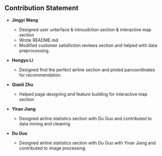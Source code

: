 ## Contribution Statement 
+ **Jingyi Wang**   

	+ Designed user unterface & introudction section & interactive map section
	+ Wrote README.md
	+ Modified customer satisfiction reviews section and helped with data preprocessing.

+ **Hongyu Li** 

	+ Designed find the perfect airline section and ploted parcoordinates for recommendation.



+ **Qianli Zhu** 

	+ Helped page designing and feature building for interactive map section

+ **Yiran Jiang** 

	+ Designed airline statistics section with Du Guo and contributed to data mining and cleaning

+ **Du Guo**

	+ Designed airline statistics section with Du Guo with Yiran Jiang and contributed to image processing.